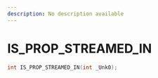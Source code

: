 ```yaml
---
description: No description available 
---
```


# IS_PROP_STREAMED_IN

```cpp
int IS_PROP_STREAMED_IN(int _Unk0);
```